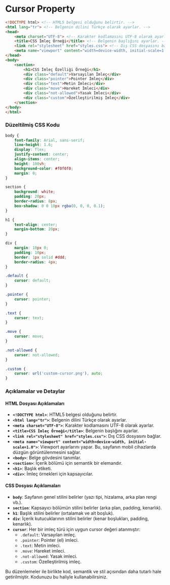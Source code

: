 # Cursor Property

```html
<!DOCTYPE html> <!-- HTML5 belgesi olduğunu belirtir. -->
<html lang="tr"> <!-- Belgenin dilini Türkçe olarak ayarlar. -->
<head>
    <meta charset="UTF-8"> <!-- Karakter kodlamasını UTF-8 olarak ayarlar. -->
    <title>CSS İmleç Örneği</title> <!-- Belgenin başlığını ayarlar. -->
    <link rel="stylesheet" href="styles.css"> <!-- Dış CSS dosyasını bağlar. -->
    <meta name="viewport" content="width=device-width, initial-scale=1.0"> <!-- Viewport ayarlarını yapar. -->
</head>
<body>
    <section>
        <h1>CSS İmleç Özelliği Örneği</h1>
        <div class="default">Varsayılan İmleç</div>
        <div class="pointer">Pointer İmleç</div>
        <div class="text">Metin İmleci</div>
        <div class="move">Hareket İmleci</div>
        <div class="not-allowed">Yasak İmleci</div>
        <div class="custom">Özelleştirilmiş İmleç</div>
    </section>
</body>
</html>
```

### Düzeltilmiş CSS Kodu

```css
body {
    font-family: Arial, sans-serif;
    line-height: 1.6;
    display: flex;
    justify-content: center;
    align-items: center;
    height: 100vh;
    background-color: #f0f0f0;
    margin: 0;
}

section {
    background: white;
    padding: 20px;
    border-radius: 8px;
    box-shadow: 0 0 10px rgba(0, 0, 0, 0.1);
}

h1 {
    text-align: center;
    margin-bottom: 20px;
}

div {
    margin: 10px 0;
    padding: 10px;
    border: 1px solid #ddd;
    border-radius: 4px;
}

.default {
    cursor: default;
}

.pointer {
    cursor: pointer;
}

.text {
    cursor: text;
}

.move {
    cursor: move;
}

.not-allowed {
    cursor: not-allowed;
}

.custom {
    cursor: url('custom-cursor.png'), auto;
}
```

### Açıklamalar ve Detaylar

#### HTML Dosyası Açıklamaları

- **`<!DOCTYPE html>`**: HTML5 belgesi olduğunu belirtir.
- **`<html lang="tr">`**: Belgenin dilini Türkçe olarak ayarlar.
- **`<meta charset="UTF-8">`**: Karakter kodlamasını UTF-8 olarak ayarlar.
- **`<title>CSS İmleç Örneği</title>`**: Belgenin başlığını ayarlar.
- **`<link rel="stylesheet" href="styles.css">`**: Dış CSS dosyasını bağlar.
- **`<meta name="viewport" content="width=device-width, initial-scale=1.0">`**: Viewport ayarlarını yapar. Bu, sayfanın mobil cihazlarda düzgün görüntülenmesini sağlar.
- **`<body>`**: Belge gövdesini tanımlar.
- **`<section>`**: İçerik bölümü için semantik bir elemandır.
- **`<h1>`**: Başlık etiketi.
- **`<div>`**: İmleç örnekleri için kapsayıcılar.

#### CSS Dosyası Açıklamaları

- **`body`**: Sayfanın genel stilini belirler (yazı tipi, hizalama, arka plan rengi vb.).
- **`section`**: Kapsayıcı bölümün stilini belirler (arka plan, padding, kenarlık).
- **`h1`**: Başlık stilini belirler (ortalamak ve alt boşluk).
- **`div`**: İçerik kutucuklarının stilini belirler (kenar boşlukları, padding, kenarlık).
- **`cursor`**: Her bir imleç türü için uygun cursor değeri atanmıştır:
  - `.default`: Varsayılan imleç.
  - `.pointer`: Pointer (el) imleci.
  - `.text`: Metin imleci.
  - `.move`: Hareket imleci.
  - `.not-allowed`: Yasak imleci.
  - `.custom`: Özelleştirilmiş imleç.

Bu düzenlemeler ile birlikte kod, semantik ve stil açısından daha tutarlı hale getirilmiştir. Kodunuzu bu haliyle kullanabilirsiniz.